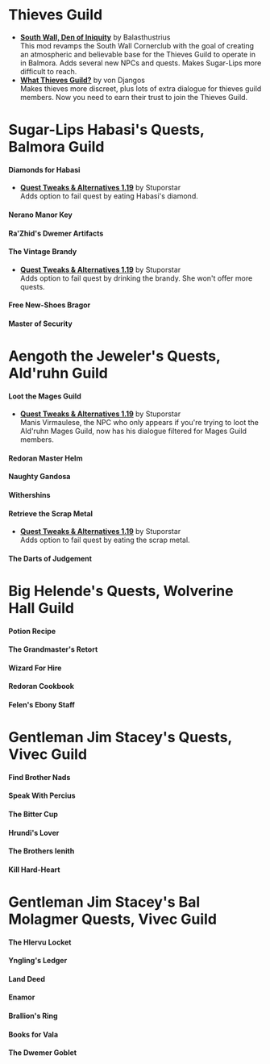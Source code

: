 # Thieves Guild
* [**South Wall, Den of Iniquity**](http://mw.modhistory.com/download-44-13449) by Balasthustrius  
This mod revamps the South Wall Cornerclub with the goal of creating an atmospheric and believable base for the Thieves Guild to operate in in Balmora.  Adds several new NPCs and quests. Makes Sugar-Lips more difficult to reach.  
* [**What Thieves Guild?**](http://mw.modhistory.com/download-87-13858) by von Djangos  
Makes thieves more discreet, plus lots of extra dialogue for thieves guild members. Now you need to earn their trust to join the Thieves Guild.  

# Sugar-Lips Habasi's Quests, Balmora Guild
#### Diamonds for Habasi
* [**Quest Tweaks & Alternatives 1.19**](https://www.dropbox.com/s/0ihtlpfrzfhiwxo/QTA_1.19.7z?dl=0) by Stuporstar  
Adds option to fail quest by eating Habasi's diamond.
#### Nerano Manor Key
#### Ra'Zhid's Dwemer Artifacts
#### The Vintage Brandy
* [**Quest Tweaks & Alternatives 1.19**](https://www.dropbox.com/s/0ihtlpfrzfhiwxo/QTA_1.19.7z?dl=0) by Stuporstar  
Adds option to fail quest by drinking the brandy. She won't offer more quests.  
#### Free New-Shoes Bragor
#### Master of Security

# Aengoth the Jeweler's Quests, Ald'ruhn Guild
#### Loot the Mages Guild
* [**Quest Tweaks & Alternatives 1.19**](https://www.dropbox.com/s/0ihtlpfrzfhiwxo/QTA_1.19.7z?dl=0) by Stuporstar  
Manis Virmaulese, the NPC who only appears if you're trying to loot the Ald'ruhn Mages Guild, now has his dialogue filtered for Mages Guild members.
#### Redoran Master Helm
#### Naughty Gandosa
#### Withershins
#### Retrieve the Scrap Metal
* [**Quest Tweaks & Alternatives 1.19**](https://www.dropbox.com/s/0ihtlpfrzfhiwxo/QTA_1.19.7z?dl=0) by Stuporstar  
Adds option to fail quest by eating the scrap metal.
#### The Darts of Judgement

# Big Helende's Quests, Wolverine Hall Guild
#### Potion Recipe
#### The Grandmaster's Retort
#### Wizard For Hire
#### Redoran Cookbook
#### Felen's Ebony Staff

# Gentleman Jim Stacey's Quests, Vivec Guild
#### Find Brother Nads
#### Speak With Percius
#### The Bitter Cup
#### Hrundi's Lover
#### The Brothers Ienith
#### Kill Hard-Heart

# Gentleman Jim Stacey's Bal Molagmer Quests, Vivec Guild
#### The Hlervu Locket
#### Yngling's Ledger
#### Land Deed
#### Enamor
#### Brallion's Ring
#### Books for Vala
#### The Dwemer Goblet
